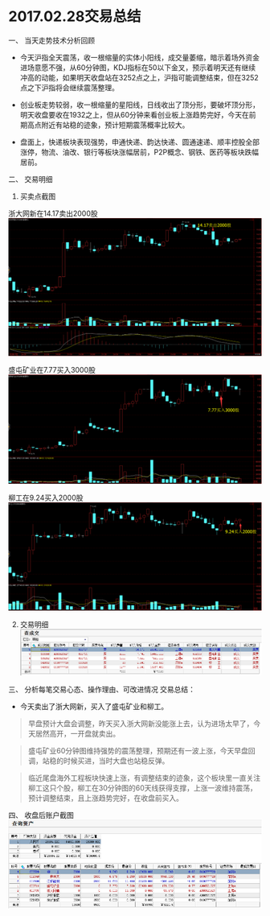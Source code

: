 # 2017.02.28交易总结 #
一、	当天走势技术分析回顾

- 今天沪指全天震荡，收一根缩量的实体小阳线，成交量萎缩，暗示着场外资金进场意愿不强，从60分钟图，KDJ指标在50以下金叉，预示着明天还有继续冲高的动能，如果明天收盘站在3252点之上，沪指可能调整结束，但在3252点之下沪指将会继续震荡整理。

- 创业板走势较弱，收一根缩量的星阳线，日线收出了顶分形，要破坏顶分形，明天收盘要收在1932之上，但从60分钟来看创业板上涨趋势完好，今天在前期高点附近有站稳的迹象，预计短期震荡概率比较大。

- 盘面上，快递板块表现强势，申通快递、韵达快递、圆通速递、顺丰控股全部涨停，物流、油改、银行等板块涨幅居前，P2P概念、钢铁、医药等板块跌幅居前。

二、	交易明细

1.	买卖点截图

浙大网新在14.17卖出2000股
![](20170228152142.png)

盛屯矿业在7.77买入3000股
![](20170228152239.png)

柳工在9.24买入2000股
![](20170228152356.png)

2.	交易明细
![](20170228150721.png)

三、	分析每笔交易心态、操作理由、可改进情况
交易总结：

- 今天卖出了浙大网新，买入了盛屯矿业和柳工。

> 早盘预计大盘会调整，昨天买入浙大网新没能涨上去，认为进场太早了，今天居然高开，一开盘就卖出。

> 盛屯矿业60分钟图维持强势的震荡整理，预期还有一波上涨，今天早盘回调，站稳的时候买进，当时大盘也站稳反弹。

> 临近尾盘海外工程板块快速上涨，有调整结束的迹象，这个板块里一直关注柳工这只个股，柳工在30分钟图的60天线获得支撑，上涨一波维持震荡，预计调整结束，且上涨趋势完好，在收盘前买入。

四、	收盘后账户截图
![](20170228150604.png)
